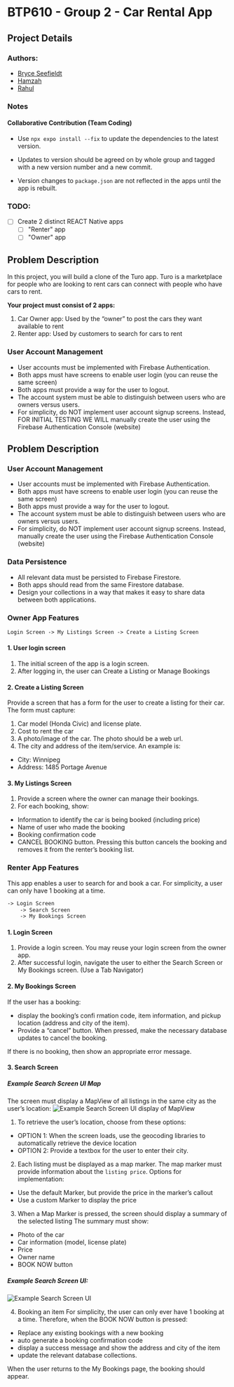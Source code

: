 # BTP610 - Group 2 - Car Rental App
## Project Details
### Authors:
- [Bryce Seefieldt](https://github.com/bryce-seefieldt)
- [Hamzah](https://github.com/)
- [Rahul](https://github.com/)

### Notes
#### Collaborative Contribution (Team Coding)

- Use `npx expo install --fix` to update the dependencies to the latest version.

- Updates to version should be agreed on by whole group and tagged with a new version number and a new commit.
- Version changes to `package.json` are not reflected in the apps until the app is rebuilt.


### TODO:

- [ ] Create 2 distinct REACT Native apps
  - [ ] "Renter" app
  - [ ] "Owner" app

## Problem Description
In this project, you will build a clone of the Turo app. Turo is a marketplace for people who are looking to rent cars can connect with people who have cars to rent.

**Your project must consist of 2 apps:**
1. Car Owner app: Used by the “owner” to post the cars they want available to rent
2. Renter app: Used by customers to search for cars to rent
### User Account Management
- User accounts must be implemented with Firebase Authentication.
- Both apps must have screens to enable user login (you can reuse the same screen)
- Both apps must provide a way for the user to logout.
- The account system must be able to distinguish between users who are owners versus users.
- For simplicity, do NOT implement user account signup screens. Instead, FOR INITIAL TESTING WE WILL manually create the user using the Firebase Authentication Console (website)


## Problem Description

### User Account Management
- User accounts must be implemented with Firebase Authentication.
- Both apps must have screens to enable user login (you can reuse the same screen)
- Both apps must provide a way for the user to logout.
- The account system must be able to distinguish between users who are owners versus users.
- For simplicity, do NOT implement user account signup screens. Instead, manually create the user using the Firebase Authentication Console (website)

### Data Persistence
- All relevant data must be persisted to Firebase Firestore.
- Both apps should read from the same Firestore database.
- Design your collections in a way that makes it easy to share data between both applications.

### Owner App Features
```graphql
Login Screen -> My Listings Screen -> Create a Listing Screen 
```
#### 1. User login screen
1. The initial screen of the app is a login screen.
2. After logging in, the user can Create a Listing or Manage Bookings

#### 2. Create a Listing Screen

Provide a screen that has a form for the user to create a listing for their car.
The form must capture:
1. Car model (Honda Civic) and license plate.
2. Cost to rent the car
3. A photo/image of the car. The photo should be a web url.
4. The city and address of the item/service. An example is:
- City: Winnipeg
- Address: 1485 Portage Avenue
  
#### 3. My Listings Screen
1. Provide a screen where the owner can manage their bookings.
2. For each booking, show:
-  Information to identify the car is being booked (including price)
- Name of user who made the booking
- Booking confirmation code
- CANCEL BOOKING button. Pressing this button cancels the booking and removes it from the renter’s booking list.

### Renter App Features
This app enables a user to search for and book a car. For simplicity, a user can only have 1 booking at a time.
```graphql
-> Login Screen 
    -> Search Screen
    -> My Bookings Screen 
```
#### 1. Login Screen
1. Provide a login screen. You may reuse your login screen from the owner app.
2. After successful login, navigate the user to either the Search Screen or My Bookings screen. (Use a Tab Navigator)
   
#### 2. My Bookings Screen
If the user has a booking:
- display the booking’s confi rmation code, item information, and pickup location (address and city of the item).
- Provide a “cancel” button. When pressed, make the necessary database updates to cancel the booking.

If there is no booking, then show an appropriate error message.

#### 3. Search Screen

##### Example Search Screen UI Map
The screen must display a MapView of all listings in the same city as the user’s location:
![Example Search Screen UI display of MapView](assets/images/image.png)

1. To retrieve the user’s location, choose from these options:
- OPTION 1: When the screen loads, use the geocoding libraries to automatically retrieve the device location
- OPTION 2: Provide a textbox for the user to enter their city.
2. Each listing must be displayed as a map marker. The map marker must provide information about the `listing price`. Options for implementation:
- Use the default Marker, but provide the price in the marker’s callout
- Use a custom Marker to display the price
3. When a Map Marker is pressed, the screen should display a summary of the selected listing
The summary must show:
- Photo of the car
- Car information (model, license plate)
- Price
- Owner name
- BOOK NOW button

##### Example Search Screen UI:
![Example Search Screen UI](assets/images/image-1.png)

4. Booking an item
For simplicity, the user can only ever have 1 booking at a time. Therefore, when the BOOK NOW button is pressed:
- Replace any existing bookings with a new booking
- auto generate a booking confirmation code
- display a success message and show the address and city of the item
- update the relevant database collections.
  
When the user returns to the My Bookings page, the booking should appear.




